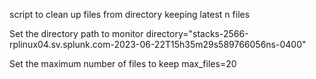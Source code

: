 
script to clean up files from directory keeping latest n files



Set the directory path to monitor
directory="stacks-2566-rplinux04.sv.splunk.com-2023-06-22T15h35m29s589766056ns-0400"

Set the maximum number of files to keep
max_files=20
